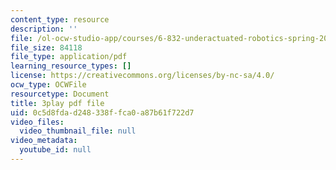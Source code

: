 ```yaml
---
content_type: resource
description: ''
file: /ol-ocw-studio-app/courses/6-832-underactuated-robotics-spring-2009/0c5d8fdad248338ffca0a87b61f722d7_7LLUz7A1--Q.pdf
file_size: 84118
file_type: application/pdf
learning_resource_types: []
license: https://creativecommons.org/licenses/by-nc-sa/4.0/
ocw_type: OCWFile
resourcetype: Document
title: 3play pdf file
uid: 0c5d8fda-d248-338f-fca0-a87b61f722d7
video_files:
  video_thumbnail_file: null
video_metadata:
  youtube_id: null
---
```

